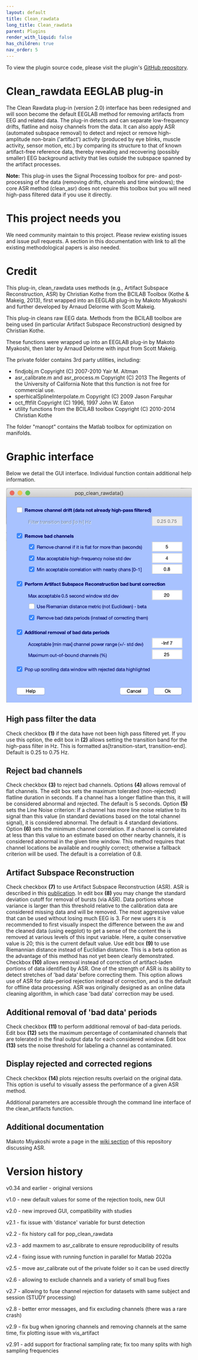 ```yaml
---
layout: default
title: Clean_rawdata
long_title: Clean_rawdata
parent: Plugins
render_with_liquid: false
has_children: true
nav_order: 5
---
```

To view the plugin source code, please visit the plugin's [GitHub repository](https://github.com/sccn/clean_rawdata).

# Clean_rawdata EEGLAB plug-in

The Clean Rawdata plug-in (version 2.0) interface has been redesigned and will soon become the default EEGLAB method for removing artifacts from EEG and related data. The plug-in detects and can separate low-frequency drifts, flatline and noisy channels from the data. It can also apply ASR (automated subspace removal) to detect and reject or remove high-amplitude non-brain ('artifact') activity (produced by eye blinks, muscle activity, sensor motion, etc.) by comparing its structure to that of known artifact-free reference data, thereby revealing and recovering (possibly smaller) EEG background activity that lies outside the subspace spanned by the artifact processes.

**Note:** This plug-in uses the Signal Processing toolbox for pre- and post-processing of the data (removing drifts, channels and time windows); the core ASR method (clean_asr) does not require this toolbox but you will need high-pass filtered data if you use it directly.

# This project needs you

We need community maintain to this project. Please review existing issues and issue pull requests. A section in this documentation with link to all the existing methodological papers is also needed.

# Credit

This plug-in, clean_rawdata uses methods (e.g., Artifact Subspace 
Reconstruction, ASR) by Christian Kothe from the BCILAB Toolbox 
(Kothe & Makeig, 2013), first wrapped into an EEGLAB plug-in by 
Makoto Miyakoshi and further developed by Arnaud Delorme with 
Scott Makeig.

This plug-in cleans raw EEG data. Methods from the BCILAB toolbox
are being used (in particular Artifact Subspace Reconstruction)
designed by Christian Kothe.

These functions were wrapped up into an EEGLAB plug-in by Makoto
Myakoshi, then later by Arnaud Delorme with input from Scott
Makeig.

The private folder contains 3rd party utilities, including:
- findjobj.m Copyright (C) 2007-2010 Yair M. Altman
- asr_calibrate.m and asr_process.m
 Copyright (C) 2013 The Regents of the University of California
 Note that this function is not free for commercial use.
- sperhicalSplineInterpolate.m Copyright (C) 2009 Jason Farquhar
- oct_fftfilt Copyright (C) 1996, 1997 John W. Eaton
- utility functions from the BCILAB toolbox Copyright (C) 2010-2014 Christian Kothe

The folder "manopt" contains the Matlab toolbox for optimization on manifolds.

# Graphic interface

Below we detail the GUI interface. Individual function contain additional help information.

![](gui_interface.png)

## High pass filter the data

Check checkbox **(1)** if the data have not been high pass filtered yet. If you use this option, the edit box in **(2)** allows setting the transition band for the high-pass filter in Hz. This is formatted as[transition-start, transition-end]. Default is 0.25 to 0.75 Hz.

## Reject bad channels

Check checkbox **(3)** to reject bad channels. Options **(4)** allows removal of flat channels. The edit box sets the maximum tolerated (non-rejected) flatline duration in seconds. If a channel has a longer flatline than this, it will be considered abnormal and rejected. The default is 5 seconds. Option **(5)** sets the Line Noise criterion: If a channel has more line noise relative to its signal than this value (in standard deviations based on the total channel signal), it is considered abnormal. The default is 4 standard deviations. Option **(6)** sets the minimum channel correlation. If a channel is correlated at less than this value to an estimate based on other nearby channels, it is considered abnormal in the given time window. This method requires that channel locations be available and roughly correct; otherwise a fallback criterion will be used. The default is a correlation of 0.8.

## Artifact Subspace Reconstruction

Check checkbox **(7)** to use Artifact Subspace Reconstruction (ASR). ASR is described in this [publication](https://www.ncbi.nlm.nih.gov/pubmed/26415149). In edit box **(8)** you may change the standard deviation cutoff for removal of bursts (via ASR). Data portions whose variance is larger than this threshold relative to the calibration data are considered missing data and will be removed. The most aggressive value that can be used without losing much EEG is 3. For new users it is recommended to first visually inspect the difference between the aw and the cleaned data (using eegplot) to get a sense of the content the is removed at various levels of this input variable. Here, a quite conservative value is 20; this is the current default value. Use edit box **(9)** to use Riemannian distance instead of Euclidian distance. This is a beta option as the advantage of this method has not yet been clearly demonstrated. Checkbox **(10)** allows removal instead of correction of artifact-laden portions of data identified by ASR. One of the strength of ASR is its ability to detect stretches of 'bad data' before correcting them. This option allows use of ASR for data-period rejection instead of correction, and is the default for offline data processing. ASR was originally designed as an online data cleaning algorithm, in which case 'bad data' correction may be used.

## Additional removal of 'bad data' periods

Check checkbox **(11)** to perform additional removal of bad-data periods. Edit box **(12)** sets the maximum percentage of contaminated channels that are tolerated in the final output data for each considered window. Edit box **(13)** sets the noise threshold for labeling a channel as contaminated.

## Display rejected and corrected regions

Check checkbox **(14)** plots rejection results overlaid on the original data. This option is useful to visually assess the performance of a given ASR method.

Additional parameters are accessible through the command line interface of the clean_artifacts function.

## Additional documentation

Makoto Miyakoshi wrote a page in the [wiki section](https://github.com/sccn/clean_rawdata/wiki) of this repository discussing ASR.

# Version history
v0.34 and earlier - original versions

v1.0 - new default values for some of the rejection tools, new GUI

v2.0 - new improved GUI, compatibility with studies

v2.1 - fix issue with 'distance' variable for burst detection

v2.2 - fix history call for pop_clean_rawdata

v2.3 - add maxmem to asr_calibrate to ensure reproducibility of results

v2.4 - fixing issue with running function in parallel for Matlab 2020a

v2.5 - move asr_calibrate out of the private folder so it can be used directly

v2.6 - allowing to exclude channels and a variety of small bug fixes

v2.7 - allowing to fuse channel rejection for datasets with same subject and session (STUDY processing)

v2.8 - better error messages, and fix excluding channels (there was a rare crash)

v2.9 - fix bug when ignoring channels and removing channels at the same time, fix plotting issue with vis_artifact

v2.91 - add support for fractional sampling rate; fix too many splits with high sampling frequencies
